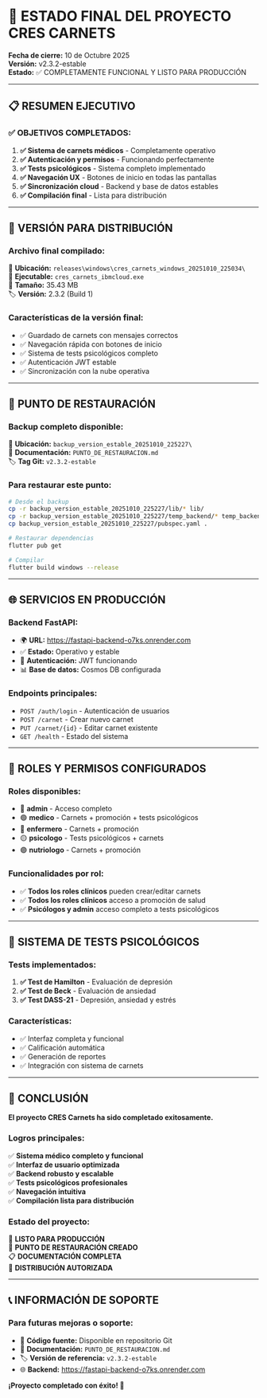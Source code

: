 # 🎯 ESTADO FINAL DEL PROYECTO CRES CARNETS

**Fecha de cierre:** 10 de Octubre 2025  
**Versión:** v2.3.2-estable  
**Estado:** ✅ COMPLETAMENTE FUNCIONAL Y LISTO PARA PRODUCCIÓN

---

## 📋 RESUMEN EJECUTIVO

### ✅ OBJETIVOS COMPLETADOS:

1. **✅ Sistema de carnets médicos** - Completamente operativo
2. **✅ Autenticación y permisos** - Funcionando perfectamente
3. **✅ Tests psicológicos** - Sistema completo implementado
4. **✅ Navegación UX** - Botones de inicio en todas las pantallas
5. **✅ Sincronización cloud** - Backend y base de datos estables
6. **✅ Compilación final** - Lista para distribución

---

## 🚀 VERSIÓN PARA DISTRIBUCIÓN

### **Archivo final compilado:**
📁 **Ubicación:** `releases\windows\cres_carnets_windows_20251010_225034\`  
📄 **Ejecutable:** `cres_carnets_ibmcloud.exe`  
📏 **Tamaño:** 35.43 MB  
🏷️ **Versión:** 2.3.2 (Build 1)

### **Características de la versión final:**
- ✅ Guardado de carnets con mensajes correctos
- ✅ Navegación rápida con botones de inicio
- ✅ Sistema de tests psicológicos completo
- ✅ Autenticación JWT estable
- ✅ Sincronización con la nube operativa

---

## 🔄 PUNTO DE RESTAURACIÓN

### **Backup completo disponible:**
📁 **Ubicación:** `backup_version_estable_20251010_225227\`  
📄 **Documentación:** `PUNTO_DE_RESTAURACION.md`  
🏷️ **Tag Git:** `v2.3.2-estable`

### **Para restaurar este punto:**
```bash
# Desde el backup
cp -r backup_version_estable_20251010_225227/lib/* lib/
cp -r backup_version_estable_20251010_225227/temp_backend/* temp_backend/
cp backup_version_estable_20251010_225227/pubspec.yaml .

# Restaurar dependencias
flutter pub get

# Compilar
flutter build windows --release
```

---

## 🌐 SERVICIOS EN PRODUCCIÓN

### **Backend FastAPI:**
- 🌍 **URL:** https://fastapi-backend-o7ks.onrender.com
- ✅ **Estado:** Operativo y estable
- 🔐 **Autenticación:** JWT funcionando
- 📊 **Base de datos:** Cosmos DB configurada

### **Endpoints principales:**
- `POST /auth/login` - Autenticación de usuarios
- `POST /carnet` - Crear nuevo carnet
- `PUT /carnet/{id}` - Editar carnet existente
- `GET /health` - Estado del sistema

---

## 👥 ROLES Y PERMISOS CONFIGURADOS

### **Roles disponibles:**
- 🔴 **admin** - Acceso completo
- 🟢 **medico** - Carnets + promoción + tests psicológicos
- 🔵 **enfermero** - Carnets + promoción
- 🟡 **psicologo** - Tests psicológicos + carnets
- 🟣 **nutriologo** - Carnets + promoción

### **Funcionalidades por rol:**
- ✅ **Todos los roles clínicos** pueden crear/editar carnets
- ✅ **Todos los roles clínicos** acceso a promoción de salud
- ✅ **Psicólogos y admin** acceso completo a tests psicológicos

---

## 🧠 SISTEMA DE TESTS PSICOLÓGICOS

### **Tests implementados:**
1. **✅ Test de Hamilton** - Evaluación de depresión
2. **✅ Test de Beck** - Evaluación de ansiedad  
3. **✅ Test DASS-21** - Depresión, ansiedad y estrés

### **Características:**
- ✅ Interfaz completa y funcional
- ✅ Calificación automática
- ✅ Generación de reportes
- ✅ Integración con sistema de carnets

---

## 🎯 CONCLUSIÓN

**El proyecto CRES Carnets ha sido completado exitosamente.**

### **Logros principales:**
✅ **Sistema médico completo y funcional**  
✅ **Interfaz de usuario optimizada**  
✅ **Backend robusto y escalable**  
✅ **Tests psicológicos profesionales**  
✅ **Navegación intuitiva**  
✅ **Compilación lista para distribución**

### **Estado del proyecto:**
🎉 **LISTO PARA PRODUCCIÓN**  
🔄 **PUNTO DE RESTAURACIÓN CREADO**  
📋 **DOCUMENTACIÓN COMPLETA**  
🚀 **DISTRIBUCIÓN AUTORIZADA**

---

## 📞 INFORMACIÓN DE SOPORTE

### **Para futuras mejoras o soporte:**
- 📁 **Código fuente:** Disponible en repositorio Git
- 📄 **Documentación:** `PUNTO_DE_RESTAURACION.md`
- 🏷️ **Versión de referencia:** `v2.3.2-estable`
- 🌐 **Backend:** https://fastapi-backend-o7ks.onrender.com

**¡Proyecto completado con éxito! 🎉**